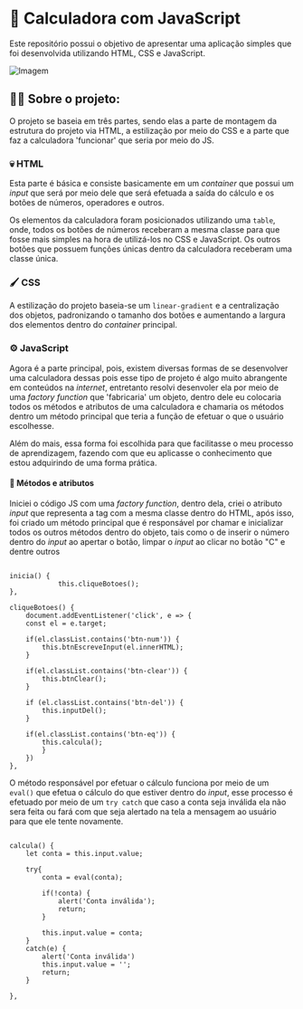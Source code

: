 
# 🧮 Calculadora com JavaScript 
Este repositório possui o objetivo de apresentar uma aplicação simples que foi desenvolvida utilizando HTML, CSS e JavaScript.

![Imagem](https://user-images.githubusercontent.com/82117471/163651927-3fb6c773-59e9-4437-bf0b-91f4cb06966a.PNG)

## 👨‍💻 Sobre o projeto: 

O projeto se baseia em três partes, sendo elas a parte de montagem da estrutura do projeto via HTML, a estilização por meio do CSS e a parte que faz a calculadora 'funcionar' que seria por meio do JS.

### 💀 HTML

Esta parte é básica e consiste basicamente em um *container* que possui um *input* que será por meio dele que será efetuada a saída do cálculo e os botões de números, operadores e outros.

Os elementos da calculadora foram posicionados utilizando uma ```table```, onde, todos os botões de números receberam a mesma classe para que fosse mais simples na hora de utilizá-los no CSS e JavaScript. Os outros botões que possuem funções únicas dentro da calculadora receberam uma classe única.
### 🖌️ CSS

A estilização do projeto baseia-se um ```linear-gradient``` e a centralização dos objetos, padronizando o tamanho dos botões e aumentando a largura dos elementos dentro do *container* principal.

### ⚙️ JavaScript

Agora é a parte principal, pois, existem diversas formas de se desenvolver uma calculadora dessas pois esse tipo de projeto é algo muito abrangente em conteúdos na *internet*, entretanto
resolvi desenvoler ela por meio de uma *factory function* que 'fabricaria' um objeto, dentro dele eu colocaria todos os métodos e atributos de uma calculadora e chamaria os métodos dentro um método principal que
teria a função de efetuar o que o usuário escolhesse.

Além do mais, essa forma foi escolhida para que facilitasse o meu processo de aprendizagem, fazendo com que eu aplicasse
o conhecimento que estou adquirindo de uma forma prática.

#### 📒 Métodos e atributos

Iniciei o código JS com uma *factory function*, dentro dela, criei o atributo *input* que representa a tag com a mesma classe dentro do HTML,
após isso, foi criado um método principal que é responsável por chamar e inicializar todos os outros métodos dentro do objeto, tais como o de inserir o número dentro do *input* ao apertar o botão, limpar o *input* ao clicar no botão "C" e dentre outros

```

inicia() {
            this.cliqueBotoes();
},

cliqueBotoes() {
    document.addEventListener('click', e => {
    const el = e.target;

    if(el.classList.contains('btn-num')) {
        this.btnEscreveInput(el.innerHTML);
    }

    if(el.classList.contains('btn-clear')) {
        this.btnClear();
    }

    if (el.classList.contains('btn-del')) {
        this.inputDel();
    }

    if(el.classList.contains('btn-eq')) {
        this.calcula();
        }
    })
},

```

O método responsável por efetuar o cálculo funciona por meio de um ```eval()``` que efetua o cálculo do que estiver dentro 
do *input*, esse processo é efetuado por meio de um ```try catch``` que caso a conta seja inválida ela não sera feita ou fará com que seja alertado na tela a mensagem ao usuário para que ele tente novamente.

```

calcula() {
    let conta = this.input.value;

    try{
        conta = eval(conta);

        if(!conta) {
            alert('Conta inválida');
            return;
        }

        this.input.value = conta;
    }
    catch(e) {
        alert('Conta inválida')
        this.input.value = '';
        return;
    }

},

```
